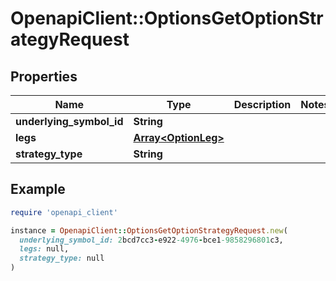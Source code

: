 # OpenapiClient::OptionsGetOptionStrategyRequest

## Properties

| Name | Type | Description | Notes |
| ---- | ---- | ----------- | ----- |
| **underlying_symbol_id** | **String** |  |  |
| **legs** | [**Array&lt;OptionLeg&gt;**](OptionLeg.md) |  |  |
| **strategy_type** | **String** |  |  |

## Example

```ruby
require 'openapi_client'

instance = OpenapiClient::OptionsGetOptionStrategyRequest.new(
  underlying_symbol_id: 2bcd7cc3-e922-4976-bce1-9858296801c3,
  legs: null,
  strategy_type: null
)
```


